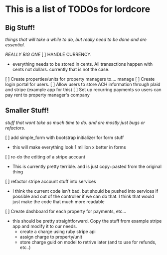 # This is a list of TODOs for lordcore

## Big Stuff!
 *things that will take a while to do, but really need to be done and are essential.*

 *REALLY BIG ONE*
[ ] HANDLE CURRENCY.
 * everything needs to be stored in cents. All transactions happen with cents
   not dollars. currently that is not the case.


[ ] Create properties/units for property managers to.... manage
[ ] Create login portal for users.
[ ] Allow users to store ACH information through plaid and stripe (example app
for this)
[ ] Set up recurring payments so users can pay rent to property manager's
company

## Smaller Stuff!
 *stuff that wont take as much time to do. and are mostly just bugs or refactors.*

[ ] add simple_form with bootstrap initializer for form stuff
* this will make everything look 1 million x better in forms

[ ] re-do the editing of a stripe account
* This is currently pretty terrible. and is just copy+pasted from the original
  thing

[ ] refactor stripe account stuff into services
* I think the current code isn't bad. but should be pushed into services if
  possible and out of the controller if we can do that. I think that would
  just make the code that much more readable


[ ] Create dashboard for each property for payments, etc...
* this should be pretty straightforward. Copy the stuff from example stripe app
  and modify it to our needs.
    * create a charge using ruby stripe api
    * assign charge to property/unit
    * store charge guid on model to retrive later (and to use for refunds,
      etc..)
